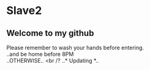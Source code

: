 # Slave2
## Welcome to my github <br />

Please remember to wash your hands before entering. <br />
..and be home before 8PM <br />
..OTHERWISE.. <br /?
..* Updating *..
